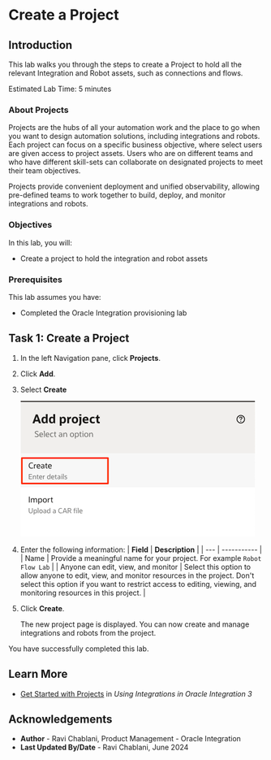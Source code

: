 # Create a Project

## Introduction

This lab walks you through the steps to create a Project to hold all the relevant Integration and Robot assets, such as connections and flows.

Estimated Lab Time: 5 minutes

### About Projects

Projects are the hubs of all your automation work and the place to go when you want to design automation solutions, including integrations and robots. Each project can focus on a specific business objective, where select users are given access to project assets. Users who are on different teams and who have different skill-sets can collaborate on designated projects to meet their team objectives.

Projects provide convenient deployment and unified observability, allowing pre-defined teams to work together to build, deploy, and monitor integrations and robots.

### Objectives

In this lab, you will:

- Create a project to hold the integration and robot assets

### Prerequisites

This lab assumes you have:

- Completed the Oracle Integration provisioning lab

## Task 1: Create a Project

1. In the left Navigation pane, click **Projects**.

2. Click **Add**.

3. Select **Create**

    ![Click Create](./images/create-project_add.png " ")

4. Enter the following information:
    | **Field**        | **Description** |
    | --- | ----------- |
    | Name | Provide a meaningful name for your project. For example `Robot Flow Lab` |
    | Anyone can edit, view, and monitor | Select this option to allow anyone to edit, view, and monitor resources in the project. Don't select this option if you want to restrict access to editing, viewing, and monitoring resources in this project. |

5. Click **Create**.

    The new project page is displayed. You can now create and manage integrations and robots from the project.

You have successfully completed this lab.

## Learn More

- [Get Started with Projects](https://docs.oracle.com/en/cloud/paas/application-integration/integrations-user/release-management.html) in *Using Integrations in Oracle Integration 3*

## Acknowledgements

- **Author** - Ravi Chablani, Product Management - Oracle Integration
- **Last Updated By/Date** - Ravi Chablani, June 2024
